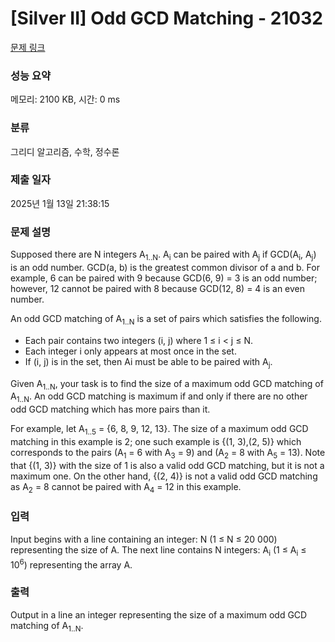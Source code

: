 # [Silver II] Odd GCD Matching - 21032 

[문제 링크](https://www.acmicpc.net/problem/21032) 

### 성능 요약

메모리: 2100 KB, 시간: 0 ms

### 분류

그리디 알고리즘, 수학, 정수론

### 제출 일자

2025년 1월 13일 21:38:15

### 문제 설명

<p>Supposed there are N integers A<sub>1..N</sub>. A<sub>i</sub> can be paired with A<sub>j</sub> if GCD(A<sub>i</sub>, A<sub>j</sub>) is an odd number. GCD(a, b) is the greatest common divisor of a and b. For example, 6 can be paired with 9 because GCD(6, 9) = 3 is an odd number; however, 12 cannot be paired with 8 because GCD(12, 8) = 4 is an even number.</p>

<p>An odd GCD matching of A<sub>1..N</sub> is a set of pairs which satisfies the following.</p>

<ul>
	<li>Each pair contains two integers (i, j) where 1 ≤ i < j ≤ N.</li>
	<li>Each integer i only appears at most once in the set.</li>
	<li>If (i, j) is in the set, then Ai must be able to be paired with A<sub>j</sub>.</li>
</ul>

<p>Given A<sub>1..N</sub>, your task is to find the size of a maximum odd GCD matching of A<sub>1..N</sub>. An odd GCD matching is maximum if and only if there are no other odd GCD matching which has more pairs than it.</p>

<p>For example, let A<sub>1..5</sub> = {6, 8, 9, 12, 13}. The size of a maximum odd GCD matching in this example is 2; one such example is {(1, 3),(2, 5)} which corresponds to the pairs (A<sub>1</sub> = 6 with A<sub>3</sub> = 9) and (A<sub>2</sub> = 8 with A<sub>5</sub> = 13). Note that {(1, 3)} with the size of 1 is also a valid odd GCD matching, but it is not a maximum one. On the other hand, {(2, 4)} is not a valid odd GCD matching as A<sub>2</sub> = 8 cannot be paired with A<sub>4</sub> = 12 in this example.</p>

### 입력 

 <p>Input begins with a line containing an integer: N (1 ≤ N ≤ 20 000) representing the size of A. The next line contains N integers: A<sub>i</sub> (1 ≤ A<sub>i</sub> ≤ 10<sup>6</sup>) representing the array A.</p>

### 출력 

 <p>Output in a line an integer representing the size of a maximum odd GCD matching of A<sub>1..N</sub>.</p>

